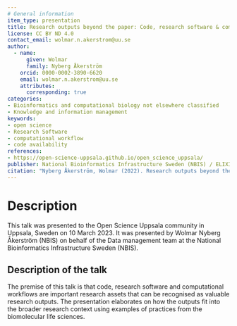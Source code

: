```yaml
---
# General information
item_type: presentation
title: Research outputs beyond the paper: Code, research software & computational workflows
license: CC BY ND 4.0
contact_email: wolmar.n.akerstrom@uu.se
author:
  - name:
      given: Wolmar
      family: Nyberg Åkerström
    orcid: 0000-0002-3890-6620
    email: wolmar.n.akerstrom@uu.se
    attributes:
      corresponding: true
categories:
- Bioinformatics and computational biology not elsewhere classified
- Knowledge and information management
keywords:
- open science
- Research Software
- computational workflow
- code availability
references:
- https://open-science-uppsala.github.io/open_science_uppsala/
publisher: National Bioinformatics Infrastructure Sweden (NBIS) / ELIXIR Sweden
citation: "Nyberg Åkerström, Wolmar (2022). Research outputs beyond the paper: Code, research software & computational workflows. Available at: https://doi.org/10.17044/scilifelab.22249429"
---
```


# Description
This talk was presented to the Open Science Uppsala community in Uppsala, Sweden on 10 March 2023. It was presented by Wolmar Nyberg Åkerström (NBIS) on behalf of the Data management team at the National Bioinformatics Infrastructure Sweden (NBIS).

## Description of the talk
The premise of this talk is that code, research software and computational workflows are important research assets that can be recognised as valuable research outputs. The presentation elaborates on how the outputs fit into the broader research context using examples of practices from the biomolecular life sciences.
